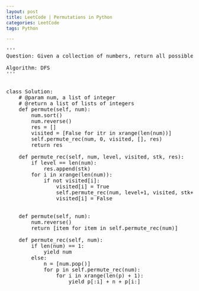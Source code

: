 ```yaml
---
layout: post
title: LeetCode | Permutations in Python
categories: LeetCode
tags: Python

---
```

<!-- import js for mathjax -->
<script src="http://cdn.mathjax.org/mathjax/latest/MathJax.js?config=default"></script>
<script type="text/x-mathjax-config">
MathJax.Hub.Config({
tex2jax: {inlineMath: [['$','$'], ['\\(','\\)']]}
});
</script>


<pre>
'''
Question: Given a collection of numbers, return all possible permutations. For example, [1,2,3] have the following permutations: [1,2,3], [1,3,2], [2,1,3], [2,3,1], [3,1,2], and [3,2,1].

Algorithm: DFS
'''


class Solution:
    # @param num, a list of integer
    # @return a list of lists of integers
    def permute(self, num):
        num.sort()
        num.reverse()
        res = []
        visited = [False for itr in xrange(len(num))]
        self.permute_rec(num, 0, visited, [], res)
        return res

    def permute_rec(self, num, level, visited, stk, res):
        if level == len(num):
            res.append(stk)
        for i in xrange(len(num)):
            if not visited[i]:
                visited[i] = True
                self.permute_rec(num, level+1, visited, stk+[num[i]], res)
                visited[i] = False


    def permute(self, num):
        num.reverse()
        return [item for item in self.permute_rec(num)]

    def permute_rec(self, num):
        if len(num) == 1:
            yield num
        else:
            n = [num.pop()]
            for p in self.permute_rec(num):
                for i in xrange(len(p) + 1):
                    yield p[:i] + n + p[i:]
</pre>
